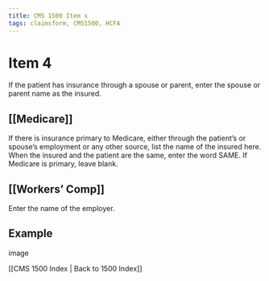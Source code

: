 ```yaml
---
title: CMS 1500 Item x
tags: claimsform, CMS1500, HCFA
---
```

# Item 4
If the patient has insurance through a spouse or parent, enter the spouse or parent name as the insured. 
## [[Medicare]]
If there is insurance primary to Medicare, either through the patient’s or spouse’s employment or any other source, list the name of the insured here. When the insured and the patient are the same, enter the word SAME. If Medicare is primary, leave blank. 
## [[Workers’ Comp]]
Enter the name of the employer.
## Example
image

[[CMS 1500 Index | Back to 1500 Index]]